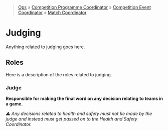 > [Ops](https://bitbucket.org/srobo/ops-manual/wiki/Home) » [Competition Programme Coordinator](https://bitbucket.org/rspanton/sr-comp-programme/wiki/Home) » [Competition Event Coordinator](https://bitbucket.org/rspanton/sr-event-coord/wiki/Home) » [Match Coordinator](https://github.com/thomasleese/sr-match-coordinator/wiki)

# Judging

Anything related to judging goes here.

## Roles

Here is a description of the roles related to judging.

### Judge

**Responsible for making the final word on any decision relating to teams in a game.**

*⚠️ Any decisions related to health and safety must not be made by the judge and instead must get passed on to the Health and Safety Coordinator.*
